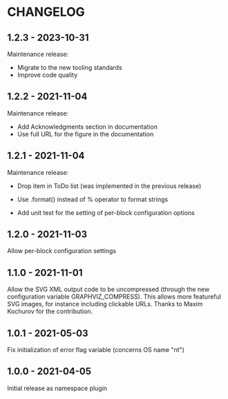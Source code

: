 CHANGELOG
=========

1.2.3 - 2023-10-31
------------------

Maintenance release:

- Migrate to the new tooling standards
- Improve code quality

1.2.2 - 2021-11-04
------------------

Maintenance release:
- Add Acknowledgments section in documentation
- Use full URL for the figure in the documentation

1.2.1 - 2021-11-04
------------------

Maintenance release:

- Drop item in ToDo list (was implemented in the previous release)

- Use .format() instead of % operator to format strings

- Add unit test for the setting of per-block configuration options

1.2.0 - 2021-11-03
------------------

Allow per-block configuration settings

1.1.0 - 2021-11-01
------------------

Allow the SVG XML output code to be uncompressed (through the new
configuration variable GRAPHVIZ_COMPRESS). This allows more featureful
SVG images, for instance including clickable URLs. Thanks to Maxim
Kochurov for the contribution.

1.0.1 - 2021-05-03
------------------

Fix initialization of error flag variable (concerns OS name "nt")

1.0.0 - 2021-04-05
------------------

Initial release as namespace plugin
